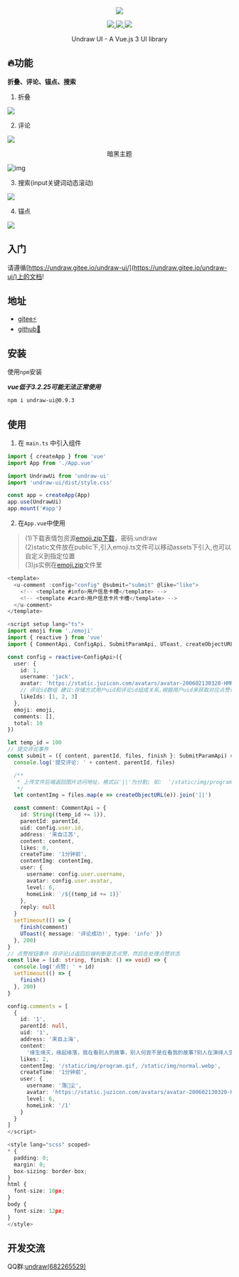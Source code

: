   <p align="center">
    <img src="https://s2.loli.net/2022/04/19/m4aqSs6DINYCLjG.png">
  </p>
<p align="center">
   <a href="https://www.npmjs.org/package/undraw-ui">
    <img src="https://img.shields.io/npm/v/undraw-ui.svg">
  </a>
  <a href="https://npmcharts.com/compare/undraw-ui?minimal=true">
    <img src="https://img.shields.io/npm/dt/undraw-ui.svg">
  </a>
  <a href="https://github.com/vuejs/core">
    <img src="https://img.shields.io/badge/dependencies-vue%E2%89%A53.2.25-green">
  </a>



<p align="center">Undraw UI - A Vue.js 3 UI library</p>

## 🔥功能

**折叠、评论、锚点、搜索**



1. 折叠

![](https://s2.loli.net/2022/04/28/frd5h8bulF7SZK6.png)


2. 评论

![](https://s2.loli.net/2022/04/28/HtGWBxsJ5LljDEU.png)

<p style="text-align: center">暗黑主题<p>

![img](https://gitee.com/undraw/undraw-ui/raw/master/public/docs/comment-dark.png)

3. 搜索(input关键词动态滚动)

![](https://s2.loli.net/2022/06/22/juvX79t6OPcaWZs.png)

4. 锚点

![](https://s2.loli.net/2022/04/30/r2XbGviK8FqUoRQ.png)

## 入门

请遵循[https://undraw.gitee.io/undraw-ui/](https://undraw.gitee.io/undraw-ui/)上的文档!

## 地址

- [gitee⚡️](https://gitee.com/undraw/undraw-ui)
- [github📌](https://github.com/readpage/undraw-ui)

## 安装

使用`npm`安装

***vue低于3.2.25可能无法正常使用***
```bash
npm i undraw-ui@0.9.3
```



## 使用

1. 在 `main.ts` 中引入组件

```ts
import { createApp } from 'vue'
import App from './App.vue'

import UndrawUi from 'undraw-ui'
import 'undraw-ui/dist/style.css'

const app = createApp(App)
app.use(UndrawUi)
app.mount('#app')
```

2. 在`App.vue`中使用
> (1)下载表情包资源[emoji.zip下载](https://readpage.lanzouy.com/b04duelxg)，密码:undraw  
> (2)static文件放在public下,引入emoji.ts文件可以移动assets下引入,也可以自定义到指定位置  
> (3)js实例在[emoji.zip](https://readpage.lanzouy.com/b04duelxg)文件里


```ts
<template>
  <u-comment :config="config" @submit="submit" @like="like">
    <!-- <template #info>用户信息卡槽</template> -->
    <!-- <template #card>用户信息卡片卡槽</template> -->
  </u-comment>
</template>

<script setup lang="ts">
import emoji from './emoji'
import { reactive } from 'vue'
import { CommentApi, ConfigApi, SubmitParamApi, UToast, createObjectURL } from 'undraw-ui'

const config = reactive<ConfigApi>({
  user: {
    id: 1,
    username: 'jack',
    avatar: 'https://static.juzicon.com/avatars/avatar-200602130320-HMR2.jpeg?x-oss-process=image/resize,w_100',
    // 评论id数组 建议:存储方式用户uid和评论id组成关系,根据用户uid来获取对应点赞评论id,然后加入到数组中返回
    likeIds: [1, 2, 3]
  },
  emoji: emoji,
  comments: [],
  total: 10
})

let temp_id = 100
// 提交评论事件
const submit = ({ content, parentId, files, finish }: SubmitParamApi) => {
  console.log('提交评论: ' + content, parentId, files)

  /**
   * 上传文件后端返回图片访问地址，格式以'||'为分割; 如:  '/static/img/program.gif||/static/img/normal.webp'
   */
  let contentImg = files.map(e => createObjectURL(e)).join('||')

  const comment: CommentApi = {
    id: String((temp_id += 1)),
    parentId: parentId,
    uid: config.user.id,
    address: '来自江苏',
    content: content,
    likes: 0,
    createTime: '1分钟前',
    contentImg: contentImg,
    user: {
      username: config.user.username,
      avatar: config.user.avatar,
      level: 6,
      homeLink: `/${(temp_id += 1)}`
    },
    reply: null
  }
  setTimeout(() => {
    finish(comment)
    UToast({ message: '评论成功!', type: 'info' })
  }, 200)
}
// 点赞按钮事件 将评论id返回后端判断是否点赞，然后在处理点赞状态
const like = (id: string, finish: () => void) => {
  console.log('点赞: ' + id)
  setTimeout(() => {
    finish()
  }, 200)
}

config.comments = [
  {
    id: '1',
    parentId: null,
    uid: '1',
    address: '来自上海',
    content:
      '缘生缘灭，缘起缘落，我在看别人的故事，别人何尝不是在看我的故事?别人在演绎人生，我又何尝不是在这场戏里?谁的眼神沧桑了谁?我的眼神，只是沧桑了自己[喝酒]',
    likes: 2,
    contentImg: '/static/img/program.gif, /static/img/normal.webp',
    createTime: '1分钟前',
    user: {
      username: '落🤍尘',
      avatar: 'https://static.juzicon.com/avatars/avatar-200602130320-HMR2.jpeg?x-oss-process=image/resize,w_100',
      level: 6,
      homeLink: '/1'
    }
  }
]
</script>

<style lang="scss" scoped>
* {
  padding: 0;
  margin: 0;
  box-sizing: border-box;
}
html {
  font-size: 10px;
}
body {
  font-size: 12px;
}
</style>

```


## 开发交流

QQ群:[undraw(682265529)](https://jq.qq.com/?_wv=1027&k=NsgARkfw)

